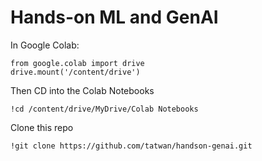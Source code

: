 # Hands-on ML and GenAI

In Google Colab:

```
from google.colab import drive
drive.mount('/content/drive')
```

Then CD into the Colab Notebooks
```
!cd /content/drive/MyDrive/Colab Notebooks
```

Clone this repo 
```
!git clone https://github.com/tatwan/handson-genai.git
```

